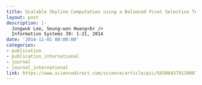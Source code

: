 ```yaml
---
title: Scalable Skyline Computation using a Balanced Pivot Selection Technique
layout: post
description: |-
  Jongwuk Lee, Seung-won Hwang<br />
  Information Systems 39: 1-21, 2014
date: '2014-11-01 00:00:00'
categories:
- publication
- publication_international
- journal
- journal_international
link: https://www.sciencedirect.com/science/article/pii/S0306437913000744
---
```

